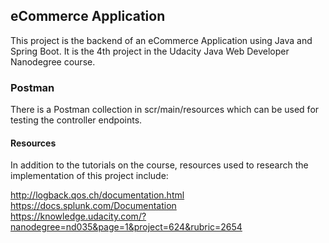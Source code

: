 ## eCommerce Application

This project is the backend of an eCommerce Application using Java and Spring Boot. It is the 4th project in the Udacity Java Web Developer Nanodegree course.

### Postman

There is a Postman collection in scr/main/resources which can be used for testing the controller endpoints.

#### Resources

In addition to the tutorials on the course, resources used to research the implementation of this project include:

http://logback.qos.ch/documentation.html \
https://docs.splunk.com/Documentation \
https://knowledge.udacity.com/?nanodegree=nd035&page=1&project=624&rubric=2654